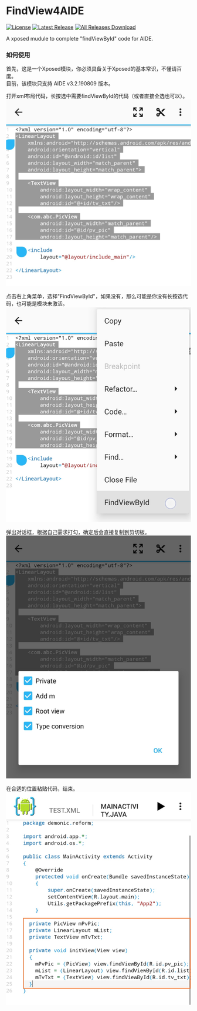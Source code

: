 # FindView4AIDE
[![License](https://img.shields.io/github/license/pansong291/FindView4AIDE.svg)](LICENSE)
[![Latest Release](https://img.shields.io/github/release/pansong291/FindView4AIDE.svg)](../../releases)
[![All Releases Download](https://img.shields.io/github/downloads/pansong291/FindView4AIDE/total.svg)](../../releases)

A xposed mudule to complete "findViewById" code for AIDE.

### 如何使用
首先，这是一个Xposed模块，你必须具备关于Xposed的基本常识，不懂请百度。  
目前，该模块只支持 AIDE v3.2.190809 版本。  

打开xml布局代码，长按选中需要findViewById的代码（或者直接全选也可以）。  
![选择xml代码](https://github.com/pansong291/Pictures/raw/master/github/pansong291/FindView4AIDE/FindView4AIDE_help_select_content.jpg)

点击右上角菜单，选择"FindViewById"，如果没有，那么可能是你没有长按选代码，也可能是模块未激活。  
![点击菜单](https://github.com/pansong291/Pictures/raw/master/github/pansong291/FindView4AIDE/FindView4AIDE_help_click_menuItem.jpg)

弹出对话框，根据自己需求打勾，确定后会直接复制到剪切板。  
![配置需求](https://github.com/pansong291/Pictures/raw/master/github/pansong291/FindView4AIDE/FindView4AIDE_help_configure.jpg)

在合适的位置粘贴代码，结束。  
![粘贴java代码](https://github.com/pansong291/Pictures/raw/master/github/pansong291/FindView4AIDE/FindView4AIDE_help_paste.jpg)
